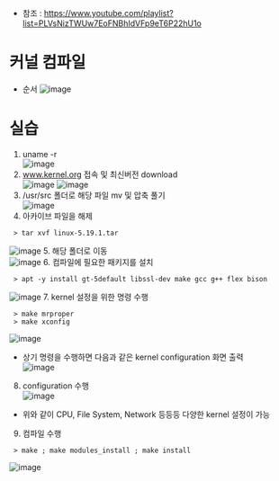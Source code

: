 * 참조 : https://www.youtube.com/playlist?list=PLVsNizTWUw7EoFNBhIdVFp9eT6P22hU1o

커널 컴파일
===========
* 순서
  ![image](https://user-images.githubusercontent.com/70207093/185100284-93f083fd-493c-461f-abf7-f77676eb705d.png)

실습
====
1. uname -r</br>
  ![image](https://user-images.githubusercontent.com/70207093/185100947-ccc47ff9-26a3-4cc2-9e36-dedf93a1a9e0.png)
2. www.kernel.org 접속 및 최신버전 download</br>
  ![image](https://user-images.githubusercontent.com/70207093/185101190-411a2deb-84c6-4654-a4d2-fa5a6d907cf0.png)
  ![image](https://user-images.githubusercontent.com/70207093/185101437-26e1fe34-b208-4620-8956-aea5ae73ab26.png)
3. /usr/src 폴더로 해당 파일 mv 및 압축 풀기</br>
  ![image](https://user-images.githubusercontent.com/70207093/185102082-87e2a2de-c962-4219-a4cb-aa17766d6c5d.png)
4. 아카이브 파일을 해제
```
 > tar xvf linux-5.19.1.tar
```
  ![image](https://user-images.githubusercontent.com/70207093/185102622-e29cc840-e549-4491-b2d6-d90ca6847ee8.png)
5. 해당 폴더로 이동</br>
   ![image](https://user-images.githubusercontent.com/70207093/185102818-4f7bc349-04f3-4a7f-8ca2-a2b3d26b54d4.png)
6. 컴파일에 필요한 패키지를 설치</br>
```
 > apt -y install gt-5default libssl-dev make gcc g++ flex bison
```
   ![image](https://user-images.githubusercontent.com/70207093/185103162-411b0c2b-faa2-4a1f-8608-818dc6143b54.png)
7. kernel 설정을 위한 명령 수행</br>
```
 > make mrproper
 > make xconfig
```
  ![image](https://user-images.githubusercontent.com/70207093/185103408-9d2e463a-b815-4439-8385-240c944972d2.png)
* 상기 명령을 수행하면 다음과 같은 kernel configuration 화면 출력</br>
  ![image](https://user-images.githubusercontent.com/70207093/185103477-776f767a-55e1-4126-a2d9-f9551365dca8.png)
8. configuration 수행</br>
   ![image](https://user-images.githubusercontent.com/70207093/185104037-38bc0378-d1f8-43a5-859b-73420c45765f.png)
* 위와 같이 CPU, File System, Network 등등등 다양한 kernel 설정이 가능
9. 컴파일 수행</br>
```
 > make ; make modules_install ; make install
```
   ![image](https://user-images.githubusercontent.com/70207093/185104514-c1ea11d4-d509-48a4-8be5-a955a50f6c73.png)
